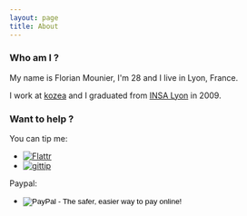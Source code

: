 ```yaml
---
layout: page
title: About
---
```


### Who am I ?

My name is Florian Mounier, I'm 28 and I live in Lyon, France.

I work at [kozea](http://kozea.fr/) and I graduated from [INSA Lyon](http://www.groupe-insa.fr/en) in 2009.


### Want to help ?

You can tip me:

 * [![Flattr](http://api.flattr.com/button/flattr-badge-large.png)](https://flattr.com/submit/auto?user_id=paradoxxx_zero&url=http://paradoxxxzero.github.io&title=paradoxxxzero)
 * [![gittip](http://i.imgur.com/IKcQB2P.png)](https://www.gittip.com/paradoxxxzero/)

Paypal:

 * <form action="https://www.paypal.com/cgi-bin/webscr" method="post" target="_top"><input type="hidden" name="cmd" value="_s-xclick"><input type="hidden" name="hosted_button_id" value="WYSK79DFX6MWN"><input type="image" src="https://www.paypalobjects.com/en_US/i/btn/btn_donate_LG.gif" border="0" name="submit" alt="PayPal - The safer, easier way to pay online!"><img alt="" border="0" src="https://www.paypalobjects.com/fr_FR/i/scr/pixel.gif" width="1" height="1"></form>


